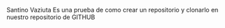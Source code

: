 Santino Vaziuta
Es una prueba de como crear un repositorio y clonarlo en nuestro repositorio de GITHUB